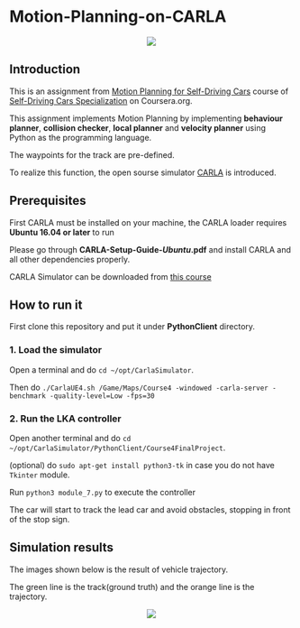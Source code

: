 # Motion-Planning-on-CARLA

<p align="center">
  <img  src="https://github.com/paulyehtw/Motion-Planning-on-CARLA/blob/master/controller_output/Results.gif">
</p>

## Introduction
This is an assignment from [Motion Planning for Self-Driving Cars](https://www.coursera.org/learn/motion-planning-self-driving-cars) course of [Self-Driving Cars Specialization](https://www.coursera.org/specializations/self-driving-cars?) on Coursera.org.

This assignment implements Motion Planning by implementing **behaviour planner**, **collision checker**, **local planner** and **velocity planner** using Python as the programming language.

The waypoints for the track are pre-defined.

To realize this function, the open sourse simulator [CARLA](http://carla.org) is introduced.

## Prerequisites
First CARLA must be installed on your machine, the CARLA loader requires **Ubuntu 16.04 or later** to run

Please go through **CARLA-Setup-Guide-_Ubuntu_.pdf** and install CARLA and all other dependencies properly.

CARLA Simulator can be downloaded from [this course](https://www.coursera.org/learn/motion-planning-self-driving-cars)

## How to run it
First clone this repository and put it under **PythonClient** directory.

### 1. Load the simulator
Open a terminal and do `cd ~/opt/CarlaSimulator`.

Then do `./CarlaUE4.sh /Game/Maps/Course4 -windowed -carla-server -benchmark -quality-level=Low -fps=30
`
### 2. Run the LKA controller
Open another terminal and do `cd ~/opt/CarlaSimulator/PythonClient/Course4FinalProject`.

(optional) do `sudo apt-get install python3-tk` in case you do not have `Tkinter` module.

Run `python3 module_7.py` to execute the controller

The car will start to track the lead car and avoid obstacles, stopping in front of the stop sign.

## Simulation results
The images shown below is the result of vehicle trajectory.

The green line is the track(ground truth) and the orange line is the trajectory.

<p align="center">
  <img  src="https://github.com/paulyehtw/Motion-Planning-on-CARLA/blob/master/controller_output/trajectory.png">
</p>

